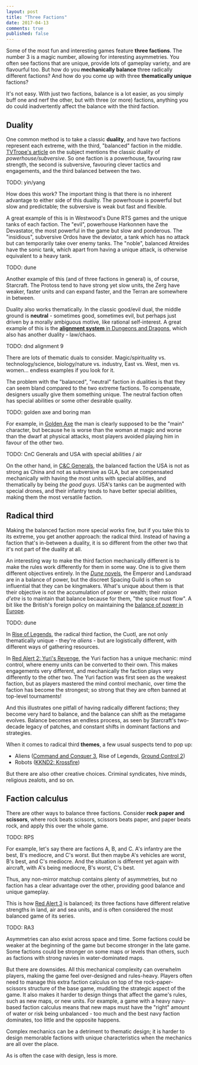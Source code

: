 ```yaml
---
layout: post
title: "Three Factions"
date: 2017-04-13
comments: true
published: false
---
```


Some of the most fun and interesting games feature **three factions**. The number 3 is a magic number, allowing for interesting asymmetries. You often see factions that are unique, provide lots of gameplay variety, and are flavourful too. But how do you **mechanically balance** three radically different factions? And how do you come up with three **thematically unique** factions?

It's not easy. With just two factions, balance is a lot easier, as you simply buff one and nerf the other, but with three (or more) factions, anything you do could inadvertently affect the balance with the third faction.

## Duality

One common method is to take a classic **duality**, and have two factions represent each extreme, with the third, "balanced" faction in the middle. [TVTrope's article](http://tvtropes.org/pmwiki/pmwiki.php/Main/FactionCalculus) on the subject mentions the classic duality of *powerhouse/subversive*. So one faction is a powerhouse, favouring raw strength, the second is subversive, favouring clever tactics and engagements, and the third balanced between the two.

TODO: yin/yang

How does this work? The important thing is that there is no inherent advantage to either side of this duality. The powerhouse is powerful but slow and predictable; the subversive is weak but fast and flexible.

A great example of this is in Westwood's Dune RTS games and the unique tanks of each faction. The "evil", powerhouse Harkonnen have the Devastator, the most powerful in the game but slow and ponderous. The "insidious", subversive Ordos have the deviator, a tank which has no attack but can temporarily take over enemy tanks. The "noble", balanced Atreides have the sonic tank, which apart from having a unique attack, is otherwise equivalent to a heavy tank.

TODO: dune

Another example of this (and of three factions in general) is, of course, Starcraft. The Protoss tend to have strong yet slow units, the Zerg have weaker, faster units and can expand faster, and the Terran are somewhere in between.

Duality also works thematically. In the classic good/evil dual, the middle ground is **neutral** - sometimes good, sometimes evil, but perhaps just driven by a morally ambiguous motive, like rational self-interest. A great example of this is the [**alignment system** in Dungeons and Dragons](http://easydamus.com/alignment.html), which also has another duality - law/chaos.

TODO: dnd alignment 9

There are lots of thematic duals to consider. Magic/spirituality vs. technology/science, biology/nature vs. industry, East vs. West, men vs. women... endless examples if you look for it.

The problem with the "balanced", "neutral" faction in dualities is that they can seem bland compared to the two extreme factions. To compensate, designers usually give them something unique. The neutral faction often has special abilities or some other desirable quality.

TODO: golden axe and boring man

For example, in [Golden Axe](https://en.wikipedia.org/wiki/Golden_Axe_(video_game)) the man is clearly supposed to be the "main" character, but because he is worse than the woman at magic and worse than the dwarf at physical attacks, most players avoided playing him in favour of the other two.

TODO: CnC Generals and USA with special abilities / air

On the other hand, in [C&C Generals](https://en.wikipedia.org/wiki/Command_%26_Conquer:_Generals), the balanced faction the USA is not as strong as China and not as subversive as GLA, but are compensated mechanically with having the most units with special abilities, and thematically by being *the good guys*. USA's tanks can be augmented with special drones, and their infantry tends to have better special abilities, making them the most versatile faction.

## Radical third

Making the balanced faction more special works fine, but if you take this to its extreme, you get another approach: the radical third. 
Instead of having a faction that's in-between a duality, it is so different from the other two that it's not part of the duality at all.

An interesting way to make the third faction mechanically different is to make the rules work differently for them in some way. One is to give them different objectives entirely. In the [*Dune* novels](https://en.wikipedia.org/wiki/Dune_(novel)), the Emperor and Landsraad are in a balance of power, but the discreet Spacing Guild is often so influential that they can be kingmakers. What's unique about them is that their objective is not the accumulation of power or wealth; their *raison d'etre* is to maintain that balance because for them, "the spice must flow". A bit like the British's foreign policy on maintaining the [balance of power in Europe](https://en.wikipedia.org/wiki/European_balance_of_power). 

TODO: dune

In [Rise of Legends](https://en.wikipedia.org/wiki/Rise_of_Nations:_Rise_of_Legends), the radical third faction, the Cuotl, are not only thematically unique - they're *aliens* - but are logistically different, with different ways of gathering resources.

In [Red Alert 2: Yuri's Revenge](https://en.wikipedia.org/wiki/Command_%26_Conquer:_Yuri%27s_Revenge), the Yuri faction has a unique mechanic: mind control, where enemy units can be converted to their own. This makes engagements very different, and mechanically the faction plays very differently to the other two. The Yuri faction was first seen as the weakest faction, but as players mastered the mind control mechanic, over time the faction has become the strongest; so strong that they are often banned at top-level tournaments!

And this illustrates one pitfall of having radically different factions; they become very hard to balance, and the balance can shift as the metagame evolves. Balance becomes an endless process, as seen by Starcraft's two-decade legacy of patches, and constant shifts in dominant factions and strategies.

When it comes to radical third **themes**, a few usual suspects tend to pop up:
- Aliens ([Command and Conquer 3](https://en.wikipedia.org/wiki/Command_%26_Conquer_3:_Tiberium_Wars), Rise of Legends, [Ground Control 2](https://en.wikipedia.org/wiki/Ground_Control_II:_Operation_Exodus))
- Robots ([KKND2: Krossfire](https://en.wikipedia.org/wiki/KKND2:_Krossfire))

But there are also other creative choices. Criminal syndicates, hive minds, religious zealots, and so on.

## Faction calculus

There are other ways to balance three factions. Consider **rock paper and scissors**, where rock beats scissors, scissors beats paper, and paper beats rock, and apply this over the whole game.

TODO: RPS

For example, let's say there are factions A, B, and C. A's infantry are the best, B's mediocre, and C's worst. But then maybe A's vehicles are worst, B's best, and C's mediocre. And the situation is different yet again with aircraft, with A's being mediocre, B's worst, C's best.

Thus, any non-mirror matchup contains plenty of asymmetries, but no faction has a clear advantage over the other, providing good balance and unique gameplay.

This is how [Red Alert 3](https://en.wikipedia.org/wiki/Command_%26_Conquer:_Red_Alert_3) is balanced; its three factions have different relative strengths in land, air and sea units, and is often considered the most balanced game of its series.

TODO: RA3

Asymmetries can also exist across space and time. Some factions could be weaker at the beginning of the game but become stronger in the late game. Some factions could be stronger on some maps or levels than others, such as factions with strong navies in water-dominated maps.

But there are downsides. All this mechanical complexity can overwhelm players, making the game feel over-designed and rules-heavy. Players often need to manage this extra faction calculus on top of the rock-paper-scissors structure of the base game, muddling the strategic aspect of the game. It also makes it harder to design things that affect the game's rules, such as new maps, or new units. For example, a game with a heavy navy-based faction calculus means that new maps must have the "right" amount of water or risk being unbalanced - too much and the best navy faction dominates, too little and the opposite happens.

Complex mechanics can be a detriment to thematic design; it is harder to design memorable factions with unique characteristics when the mechanics are all over the place.

As is often the case with design, less is more.
